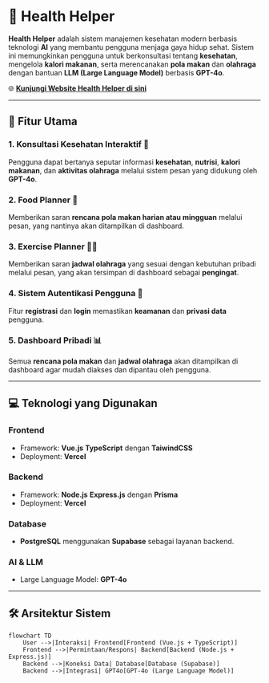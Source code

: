 # 🚀 Health Helper

**Health Helper** adalah sistem manajemen kesehatan modern berbasis teknologi **AI** yang membantu pengguna menjaga gaya hidup sehat. Sistem ini memungkinkan pengguna untuk berkonsultasi tentang **kesehatan**, mengelola **kalori makanan**, serta merencanakan **pola makan** dan **olahraga** dengan bantuan **LLM (Large Language Model)** berbasis **GPT-4o**.

🌐 **[Kunjungi Website Health Helper di sini](https://frontend-health-helper.vercel.app/)**  

---

## 📝 **Fitur Utama**

### 1. Konsultasi Kesehatan Interaktif 💬  
Pengguna dapat bertanya seputar informasi **kesehatan**, **nutrisi**, **kalori makanan**, dan **aktivitas olahraga** melalui sistem pesan yang didukung oleh **GPT-4o**.

### 2. Food Planner 🍎  
Memberikan saran **rencana pola makan harian atau mingguan** melalui pesan, yang nantinya akan ditampilkan di dashboard.

### 3. Exercise Planner 🏃‍♂️  
Memberikan saran **jadwal olahraga** yang sesuai dengan kebutuhan pribadi melalui pesan, yang akan tersimpan di dashboard sebagai **pengingat**.

### 4. Sistem Autentikasi Pengguna 🔐  
Fitur **registrasi** dan **login** memastikan **keamanan** dan **privasi data** pengguna.

### 5. Dashboard Pribadi 📊  
Semua **rencana pola makan** dan **jadwal olahraga** akan ditampilkan di dashboard agar mudah diakses dan dipantau oleh pengguna.

---

## 💻 **Teknologi yang Digunakan**

### **Frontend**  
- Framework: **Vue.js** **TypeScript** dengan **TaiwindCSS**  
- Deployment: **Vercel**  

### **Backend**  
- Framework: **Node.js** **Express.js** dengan **Prisma**  
- Deployment: **Vercel**  

### **Database**  
- **PostgreSQL** menggunakan **Supabase** sebagai layanan backend.  

### **AI & LLM**  
- Large Language Model: **GPT-4o**  

---

## 🛠️ **Arsitektur Sistem**

```mermaid
flowchart TD
    User -->|Interaksi| Frontend[Frontend (Vue.js + TypeScript)]
    Frontend -->|Permintaan/Respons| Backend[Backend (Node.js + Express.js)]
    Backend -->|Koneksi Data| Database[Database (Supabase)]
    Backend -->|Integrasi| GPT4o[GPT-4o (Large Language Model)]
